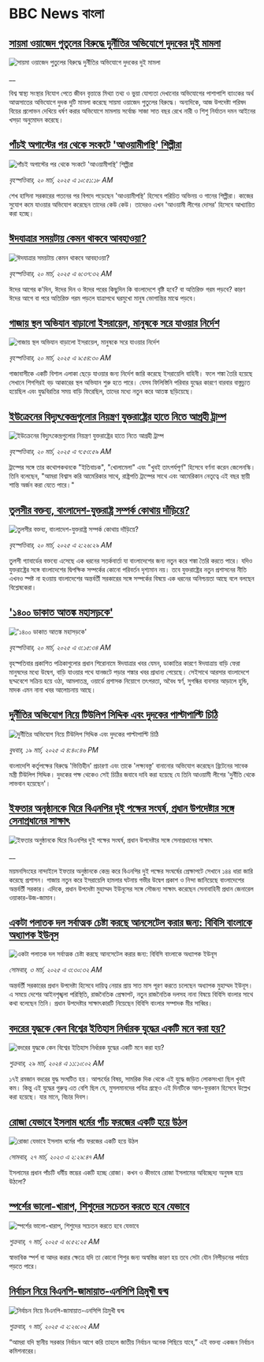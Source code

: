 # BBC News বাংলা## [সায়মা ওয়াজেদ পুতুলের বিরুদ্ধে দুর্নীতির অভিযোগে দুদকের দুই মামলা](https://www.bbc.co.uk/bengali/live/c9812e5eepnt?at_campaign=githubrss)![সায়মা ওয়াজেদ পুতুলের বিরুদ্ধে দুর্নীতির অভিযোগে দুদকের দুই মামলা](https://ichef.bbci.co.uk/ace/standard/240/cpsprodpb/481e/live/f9c06120-0581-11f0-97d3-37df2b293ed1.jpg)__বিশ্ব স্বাস্থ্য সংস্থার নিযোগ পেতে জীবন বৃত্তান্তে মিথ্যা তথ্য ও ভুয়া যোগ্যতা দেখানোর অভিযোগের পাশাপাশি ব্যাংকের অর্থ আত্মসাতের অভিযোগে দুদক দুটি মামলা করেছে সায়মা ওয়াজেদ পুতুলের বিরুদ্ধে। অন্যদিকে, আজ উপদেষ্টা পরিষদ বিয়ের প্রলোভন দেখিয়ে ধর্ষণ করার অভিযোগে মামলায় সর্বোচ্চ সাজা সাত বছর রেখে নারী ও শিশু নির্যাতন দমন আইনের খসড়া অনুমোদন করেছে।## [পাঁচই অগাস্টের পর থেকে সংকটে 'আওয়ামীপন্থি' শিল্পীরা](https://www.bbc.com/bengali/articles/cvg51zp4p0do?at_campaign=githubrss)![পাঁচই অগাস্টের পর থেকে সংকটে 'আওয়ামীপন্থি' শিল্পীরা](https://ichef.bbci.co.uk/ace/standard/240/cpsprodpb/a65c/live/a91d5de0-040f-11f0-9a14-55d29bbe2f11.jpg)_বৃহস্পতিবার, ২০ মার্চ, ২০২৫ এ ১০:৫১:১৮ AM_শেখ হাসিনা সরকারের পতনের পর বিপদে পড়েছেন 'আওয়ামীপন্থি' হিসেবে পরিচিত অভিনয় ও গানের শিল্পীরা। কাজের সুযোগ কমে যাওয়ার অভিযোগ করেছেন তাদের কেউ কেউ। তাদেরও এখন 'আওয়ামী লীগের দোসর' হিসেবে আখ্যায়িত করা হচ্ছে।## [ঈদযাত্রার সময়টায় কেমন থাকবে আবহাওয়া? ](https://www.bbc.com/bengali/articles/c2kgynvwpe1o?at_campaign=githubrss)![ঈদযাত্রার সময়টায় কেমন থাকবে আবহাওয়া? ](https://ichef.bbci.co.uk/ace/standard/240/cpsprodpb/3857/live/dc94d7b0-0550-11f0-88b7-5556e7b55c5e.jpg)_বৃহস্পতিবার, ২০ মার্চ, ২০২৫ এ ৬:৩৭:৩২ AM_ঈদের আগের ক'দিন, ঈদের দিন ও ঈদের পরের কিছুদিন কি বাংলাদেশে বৃষ্টি হবে? বা অতিরিক্ত গরম পড়বে? কারণ ঈদের আগে বা পরে অতিরিক্ত গরম পড়লে যাত্রাপথে ঘরমুখো মানুষ ভোগান্তির মাঝে পড়বে।## [গাজায় স্থল অভিযান বাড়ালো ইসরায়েল, মানুষকে সরে যাওয়ার নির্দেশ](https://www.bbc.com/bengali/articles/c5y0z9528d9o?at_campaign=githubrss)![গাজায় স্থল অভিযান বাড়ালো ইসরায়েল, মানুষকে সরে যাওয়ার নির্দেশ](https://ichef.bbci.co.uk/ace/standard/240/cpsprodpb/326b/live/d16c2780-0564-11f0-b8d2-617de79a7a08.jpg)_বৃহস্পতিবার, ২০ মার্চ, ২০২৫ এ ৯:৫৪:৩০ AM_গাজাবাসীকে একটি বিশাল এলাকা ছেড়ে যাওয়ার জন্য নির্দেশ জারি করেছে ইসরায়েলি বাহিনী। ফলে শঙ্কা তৈরি হয়েছে সেখানে শিগগিরই বড় আকারের স্থল অভিযান শুরু হতে পারে। যেসব ফিলিস্তিনি পরিবার যুদ্ধের কারণে বারবার বাস্তুচ্যুত হয়েছিল এবং যুদ্ধবিরতির সময় বাড়ি ফিরেছিল, তাদের মধ্যে নতুন করে আতঙ্ক ছড়িয়েছে।## [ইউক্রেনের বিদ্যুৎকেন্দ্রগুলোর নিয়ন্ত্রণ যুক্তরাষ্ট্রের হাতে নিতে আগ্রহী ট্রাম্প](https://www.bbc.com/bengali/articles/c0rzypjvxwko?at_campaign=githubrss)![ইউক্রেনের বিদ্যুৎকেন্দ্রগুলোর নিয়ন্ত্রণ যুক্তরাষ্ট্রের হাতে নিতে আগ্রহী ট্রাম্প](https://ichef.bbci.co.uk/ace/standard/240/cpsprodpb/a35e/live/e7b949b0-055e-11f0-94d4-6f954f5dcfa3.jpg)_বৃহস্পতিবার, ২০ মার্চ, ২০২৫ এ ৭:৫৩:৫৯ AM_ট্রাম্পের সঙ্গে তার কথোপকথনকে "ইতিবাচক", "খোলামেলা" এবং "খুবই তাৎপর্যপূর্ণ" হিসেবে বর্ণনা করেন জেলেনস্কি। তিনি বলেছেন, "আমরা বিশ্বাস করি আমেরিকার সাথে, রাষ্ট্রপতি ট্রাম্পের সাথে এবং আমেরিকান নেতৃত্বে এই বছর স্থায়ী শান্তি অর্জন করা যেতে পারে।"## [তুলসীর বক্তব্য, বাংলাদেশ-যুক্তরাষ্ট্র সম্পর্ক কোথায় দাঁড়িয়ে?](https://www.bbc.com/bengali/articles/cdrx4drgendo?at_campaign=githubrss)![তুলসীর বক্তব্য, বাংলাদেশ-যুক্তরাষ্ট্র সম্পর্ক কোথায় দাঁড়িয়ে?](https://ichef.bbci.co.uk/ace/standard/240/cpsprodpb/72e1/live/a389b480-04e8-11f0-88b7-5556e7b55c5e.png)_বৃহস্পতিবার, ২০ মার্চ, ২০২৫ এ ২:২৬:২৯ AM_তুলসী গ্যাবার্ডের বক্তব্যে এসেছে এক ধরনের সতর্কবার্তা যা বাংলাদেশের জন্য নতুন করে শঙ্কা তৈরি করতে পারে। যদিও যুক্তরাষ্ট্রের সঙ্গে বাংলাদেশের দ্বিপক্ষিক সম্পর্কের কোনো পরিবর্তন দৃশ্যমান নয়। তবে যুক্তরাষ্ট্রের নতুন প্রশাসনের নীতি এখনও স্পষ্ট না হওয়ায় বাংলাদেশের অন্তর্বর্তী সরকারের সঙ্গে সম্পর্কের বিষয়ে এক ধরনের অনিশ্চয়তা আছে বলে বলছেন বিশ্লেষকেরা।## ['১৪০০ ডাকাত আতঙ্ক মহাসড়কে'](https://www.bbc.com/bengali/articles/c4gey7rxp2vo?at_campaign=githubrss)!['১৪০০ ডাকাত আতঙ্ক মহাসড়কে'](https://ichef.bbci.co.uk/ace/standard/240/cpsprodpb/93e0/live/613ebdc0-0536-11f0-a3ab-112a2275669f.jpg)_বৃহস্পতিবার, ২০ মার্চ, ২০২৫ এ ৩:১৫:৩৪ AM_বৃহস্পতিবার প্রকাশিত পত্রিকাগুলোর প্রধান শিরোনামে ঈদযাত্রার খবর যেমন, ডাকাতির কারণে ঈদযাত্রায় বাড়ি ফেরা মানুষদের মধ্যে উদ্বেগ, বাড়ি যাওয়ার পথে যানজটে পড়ার শঙ্কার খবর প্রাধান্য পেয়েছে। সেইসাথে আরসার বাংলাদেশে ছদ্মবেশে সক্রিয় হয়ে ওঠা, আমলাতন্ত্র, ওয়ার্ডে প্রশাসক নিয়োগে তৎপরতা, অবৈধ স্বর্ণ, সুগন্ধির ব্যবসার আড়ালে হুন্ডি, মাদক এমন নানা খবর আলোচনায় আছে।## [দুর্নীতির অভিযোগ নিয়ে টিউলিপ সিদ্দিক এবং দুদকের পাল্টাপাল্টি চিঠি ](https://www.bbc.com/bengali/articles/cx28x5w2473o?at_campaign=githubrss)![দুর্নীতির অভিযোগ নিয়ে টিউলিপ সিদ্দিক এবং দুদকের পাল্টাপাল্টি চিঠি ](https://ichef.bbci.co.uk/ace/standard/240/cpsprodpb/28e0/live/4be76220-04cc-11f0-97d3-37df2b293ed1.jpg)_বুধবার, ১৯ মার্চ, ২০২৫ এ ৪:৪০:৪৬ PM_বাংলাদেশি কর্তৃপক্ষের বিরুদ্ধে 'ভিত্তিহীন' প্রচারণা এবং তাকে 'লক্ষ্যবস্তু' বানানোর অভিযোগ করেছেন ব্রিটেনের সাবেক মন্ত্রী টিউলিপ সিদ্দিক। দুদকের পক্ষ থেকেও  সেই চিঠির জবাবে দাবি করা হয়েছে যে তিনি  আওয়ামী লীগের 'দুর্নীতি থেকে লাভবান হয়েছেন'।## [ইফতার অনুষ্ঠানকে ঘিরে বিএনপির দুই পক্ষের সংঘর্ষ, প্রধান উপদেষ্টার সঙ্গে সেনাপ্রধানের সাক্ষাৎ](https://www.bbc.co.uk/bengali/live/cdjyp4n47djt?at_campaign=githubrss)![ইফতার অনুষ্ঠানকে ঘিরে বিএনপির দুই পক্ষের সংঘর্ষ, প্রধান উপদেষ্টার সঙ্গে সেনাপ্রধানের সাক্ষাৎ](https://ichef.bbci.co.uk/ace/standard/240/cpsprodpb/1048/live/6f84ba80-04d5-11f0-88b7-5556e7b55c5e.jpg)__ময়মনসিংহের নান্দাইলে ইফতার অনুষ্ঠানকে কেন্দ্র করে বিএনপির দুই পক্ষের সংঘর্ষের প্রেক্ষাপটে সেখানে ১৪৪ ধারা জারি করেছে প্রশাসন। গাজায় নতুন করে ইসরায়েলি হামলার ঘটনায় গভীর উদ্বেগ প্রকাশ ও নিন্দা জানিয়েছে বাংলাদেশের অন্তর্বর্তী সরকার। এদিকে, প্রধান উপদেষ্টা মুহাম্মদ ইউনূসের সঙ্গে সৌজন্য সাক্ষাৎ করেছেন সেনাবাহিনী প্রধান জেনারেল ওয়াকার-উজ-জামান।## [একটা পলাতক দল সর্বাত্মক চেষ্টা করছে আনসেটেল করার জন্য:  বিবিসি বাংলাকে অধ্যাপক ইউনূস ](https://www.bbc.com/bengali/articles/cn4yy9gr8dlo?at_campaign=githubrss)![একটা পলাতক দল সর্বাত্মক চেষ্টা করছে আনসেটেল করার জন্য:  বিবিসি বাংলাকে অধ্যাপক ইউনূস ](https://ichef.bbci.co.uk/ace/standard/240/cpsprodpb/62c1/live/00c95a20-f5bb-11ef-896e-d7e7fb1719a4.jpg)_সোমবার, ৩ মার্চ, ২০২৫ এ ৩:৩০:৩২ AM_অন্তর্বর্তী সরকারের প্রধান উপদেষ্টা হিসেবে দায়িত্ব নেয়ার প্রায় সাত মাস পূরণ করতে চলেছেন অধ্যাপক মুহাম্মদ ইউনূস। এ সময়ে দেশের আইনশৃঙ্খলা পরিস্থিতি, রাজনৈতিক প্রেক্ষাপট, নতুন রাজনৈতিক দলসহ নানা বিষয়ে বিবিসি বাংলার সাথে কথা বলেছেন তিনি। প্রধান উপদেষ্টার সাক্ষাৎকারটি নিয়েছেন বিবিসি বাংলার সম্পাদক মীর সাব্বির।## [বদরের যুদ্ধকে কেন বিশ্বের ইতিহাস নির্ধারক যুদ্ধের একটি মনে করা হয়?](https://www.bbc.com/bengali/articles/c2v92ydq8jyo?at_campaign=githubrss)![বদরের যুদ্ধকে কেন বিশ্বের ইতিহাস নির্ধারক যুদ্ধের একটি মনে করা হয়?](https://ichef.bbci.co.uk/ace/standard/240/cpsprodpb/1a54/live/11b49b60-edb0-11ee-860f-4b0b053e4cd0.jpg)_শুক্রবার, ২৯ মার্চ, ২০২৪ এ ১১:১০:০২ AM_১৭ই রমজান বদরের যুদ্ধ সংঘটিত হয়। আশ্চর্যের বিষয়, সামরিক দিক থেকে এই যুদ্ধে জড়িত লোকসংখ্যা ছিল খুবই কম। কিন্তু এই যুদ্ধের গুরুত্ব এত বেশি ছিল যে, মুসলমানদের পবিত্র গ্রন্থেও এই দিনটিকে আল-ফুরকান হিসেবে উল্লেখ করা হয়েছে। যার মানে, বিচার দিবস।## [রোজা যেভাবে ইসলাম ধর্মের পাঁচ ফরজের একটি হয়ে উঠল](https://www.bbc.com/bengali/articles/c3g54741n7xo?at_campaign=githubrss)![রোজা যেভাবে ইসলাম ধর্মের পাঁচ ফরজের একটি হয়ে উঠল](https://ichef.bbci.co.uk/ace/standard/240/cpsprodpb/4189/live/d60d8e90-cbe7-11ed-b78d-cd916892f770.jpg)_সোমবার, ২৭ মার্চ, ২০২৩ এ ২:২৯:৪৭ AM_ইসলামের প্রধান পাঁচটি ধর্মীয় স্তম্ভের একটি হচ্ছে রোজা। কখন ও কীভাবে রোজা ইসলামের অবিচ্ছেদ্য অনুষঙ্গ হয়ে উঠলো?## [স্পর্শের ভালো-খারাপ, শিশুদের সচেতন করতে হবে যেভাবে](https://www.bbc.com/bengali/articles/cq8y7ejvzjxo?at_campaign=githubrss)![স্পর্শের ভালো-খারাপ, শিশুদের সচেতন করতে হবে যেভাবে](https://ichef.bbci.co.uk/ace/standard/240/cpsprodpb/3150/live/3c68c8f0-faa6-11ef-815c-cf37b1275dcf.jpg)_শুক্রবার, ৭ মার্চ, ২০২৫ এ ৬:৫২:২৫ AM_স্বাভাবিক স্পর্শ বা আদর করার ক্ষেত্রে যদি তা কোনো শিশুর জন্য অস্বস্তির কারণ হয় তবে সেটা যৌন নিপীড়নের পর্যায়ে পড়তে পারে।## [নির্বাচন নিয়ে বিএনপি-জামায়াত-এনসিপি ত্রিমুখী দ্বন্দ্ব ](https://www.bbc.com/bengali/articles/cj4nwwdxy2wo?at_campaign=githubrss)![নির্বাচন নিয়ে বিএনপি-জামায়াত-এনসিপি ত্রিমুখী দ্বন্দ্ব ](https://ichef.bbci.co.uk/ace/standard/240/cpsprodpb/05c9/live/86d96b70-fa78-11ef-9e61-71ee71f26eb1.jpg)_শুক্রবার, ৭ মার্চ, ২০২৫ এ ২:২৬:০২ AM_“আমরা যদি স্থানীয় সরকার নির্বাচন আগে করি তাহলে জাতীয় নির্বাচন অনেক পিছিয়ে যাবে,” এই বক্তব্য একজন নির্বাচন কমিশনারের।